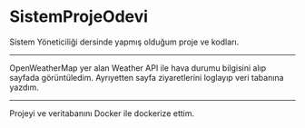 # SistemProjeOdevi
Sistem Yöneticiliği dersinde yapmış olduğum proje ve kodları.

---

OpenWeatherMap yer alan Weather API ile hava durumu bilgisini alıp sayfada görüntüledim.
Ayrıyetten sayfa ziyaretlerini loglayıp veri tabanına yazdım.

--- 

Projeyi ve veritabanını Docker ile dockerize ettim.
